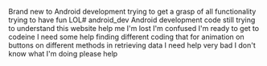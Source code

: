 Brand new to Android development trying to get a grasp of all functionality trying to have fun LOL# android_dev
Android development code still trying to understand this website help me I'm lost I'm confused I'm ready to get to codeine I need some help finding different coding that for animation on buttons on different methods in retrieving data I need help very bad I don't know what I'm doing please help
